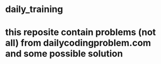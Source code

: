 # daily_training
# this reposite contain problems (not all) from dailycodingproblem.com and some possible solution
